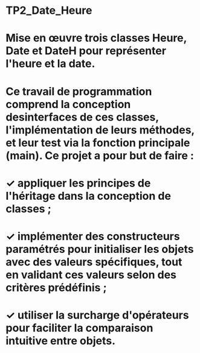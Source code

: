 # TP2_Date_Heure
# Mise en œuvre trois classes Heure, Date et DateH pour représenter l'heure et la date.

# Ce travail de programmation comprend la conception desinterfaces de ces classes, l'implémentation de leurs méthodes, et leur test via la fonction principale (main). Ce projet a pour but de faire :

# ✓ appliquer les principes de l'héritage dans la conception de classes ;

# ✓ implémenter des constructeurs paramétrés pour initialiser les objets avec des valeurs spécifiques, tout en validant ces valeurs selon des critères prédéfinis ;

# ✓ utiliser la surcharge d'opérateurs pour faciliter la comparaison intuitive entre objets.
